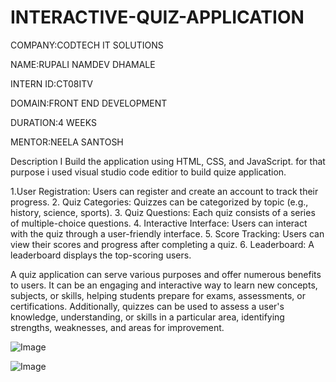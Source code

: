 # INTERACTIVE-QUIZ-APPLICATION
COMPANY:CODTECH IT SOLUTIONS

NAME:RUPALI NAMDEV DHAMALE

INTERN ID:CT08ITV

DOMAIN:FRONT END DEVELOPMENT

DURATION:4 WEEKS

MENTOR:NEELA SANTOSH

 Description
 I Build the application using HTML, CSS, and JavaScript.
 for that purpose i used visual studio code editior to build quize application.
 
 1.User Registration: Users can register and create an account to track their progress.
2. Quiz Categories: Quizzes can be categorized by topic (e.g., history, science, sports).
3. Quiz Questions: Each quiz consists of a series of multiple-choice questions.
4. Interactive Interface: Users can interact with the quiz through a user-friendly interface.
5. Score Tracking: Users can view their scores and progress after completing a quiz.
6. Leaderboard: A leaderboard displays the top-scoring users.

A quiz application can serve various purposes and offer numerous benefits to users. It can be an engaging and interactive way to learn new concepts, subjects, or skills, helping students prepare for exams, assessments, or certifications. Additionally, quizzes can be used to assess a user's knowledge, understanding, or skills in a particular area, identifying strengths, weaknesses, and areas for improvement.


![Image](https://github.com/user-attachments/assets/8d59e2e5-dada-4930-bc97-af8f55088539)

![Image](https://github.com/user-attachments/assets/44740684-053c-49c1-96f0-61c1df90893d)
